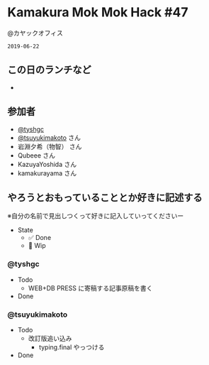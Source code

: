 # Kamakura Mok Mok Hack #47

@カヤックオフィス

`2019-06-22`

## この日のランチなど

- []()

## 参加者

- [@tyshgc](http://twitter.com/tyshgc)
- [@tsuyukimakoto](https://twitter.com/everes) さん
- 岩淵夕希（物智） さん
- Qubeee さん
- KazuyaYoshida さん
- kamakurayama さん

## やろうとおもっていることとか好きに記述する

※自分の名前で見出しつくって好きに記入していってくださいー

- State
  - ✅ Done
  - 🚧 Wip

### @tyshgc

- Todo
  - WEB+DB PRESS に寄稿する記事原稿を書く
- Done

### @tsuyukimakoto

- Todo
  - 改訂版追い込み
    - typing.final やっつける
- Done
